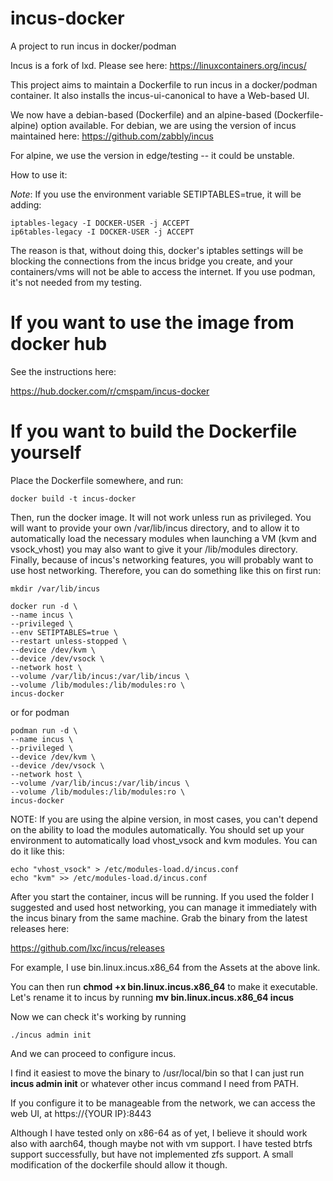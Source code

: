 # incus-docker
A project to run incus in docker/podman

Incus is a fork of lxd. Please see here:
https://linuxcontainers.org/incus/

This project aims to maintain a Dockerfile to run incus in a docker/podman container.
It also installs the incus-ui-canonical to have a Web-based UI.

We now have a debian-based (Dockerfile) and an alpine-based (Dockerfile-alpine) option available.
For debian, we are using the version of incus maintained here:
https://github.com/zabbly/incus

For alpine, we use the version in edge/testing -- it could be unstable.

How to use it:

*Note*: If you use the environment variable SETIPTABLES=true, it will be adding:
```
iptables-legacy -I DOCKER-USER -j ACCEPT
ip6tables-legacy -I DOCKER-USER -j ACCEPT
```

The reason is that, without doing this, docker's iptables settings will be blocking the connections from the incus bridge you create, and your containers/vms will not be able to access the internet. If you use podman, it's not needed from my testing.


# If you want to use the image from docker hub

See the instructions here:

https://hub.docker.com/r/cmspam/incus-docker

# If you want to build the Dockerfile yourself

Place the Dockerfile somewhere, and run:

``` docker build -t incus-docker ```

Then, run the docker image. It will not work unless run as privileged. You will want to provide your own /var/lib/incus directory, and to allow it to automatically load the necessary modules when launching a VM (kvm and vsock_vhost) you may also want to give it your /lib/modules directory. Finally, because of incus's networking features, you will probably want to use host networking.  Therefore, you can do something like this on first run:

``` mkdir /var/lib/incus ```

```
docker run -d \
--name incus \
--privileged \
--env SETIPTABLES=true \
--restart unless-stopped \
--device /dev/kvm \
--device /dev/vsock \
--network host \
--volume /var/lib/incus:/var/lib/incus \
--volume /lib/modules:/lib/modules:ro \
incus-docker
```

or for podman

```
podman run -d \
--name incus \
--privileged \
--device /dev/kvm \
--device /dev/vsock \
--network host \
--volume /var/lib/incus:/var/lib/incus \
--volume /lib/modules:/lib/modules:ro \
incus-docker
```

NOTE: If you are using the alpine version, in most cases, you can't depend on the ability to load the modules automatically. You should set up your environment to automatically load vhost_vsock and kvm modules. You can do it like this:

```
echo "vhost_vsock" > /etc/modules-load.d/incus.conf
echo "kvm" >> /etc/modules-load.d/incus.conf
```


After you start the container, incus will be running. If you used the folder I suggested and used host networking, you can manage it immediately with the incus binary from the same machine. Grab the binary from the latest releases here:

https://github.com/lxc/incus/releases

For example, I use bin.linux.incus.x86_64 from the Assets at the above link.

You can then run **chmod +x bin.linux.incus.x86_64** to make it executable. Let's rename it to incus by running  **mv bin.linux.incus.x86_64 incus**

Now we can check it's working by running

```./incus admin init```

And we can proceed to configure incus.

I find it easiest to move the binary to /usr/local/bin so that I can just run **incus admin init** or whatever other incus command I need from PATH.

If you configure it to be manageable from the network, we can access the web UI, at https://{YOUR IP}:8443

Although I have tested only on x86-64 as of yet, I believe it should work also with aarch64, though maybe not with vm support. I have tested btrfs support successfully, but have not implemented zfs support. A small modification of the dockerfile should allow it though.
